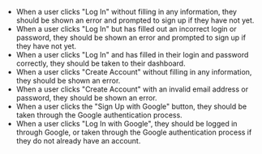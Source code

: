 <!-- Unit Testing -->


<!-- Integration Testing -->

<!-- Functional Testing -->

<!-- Acceptance Testing -->





- When a user clicks "Log In" without filling in any information, they should be shown an error and prompted to sign up if they have not yet.
- When a user clicks "Log In" but has filled out an incorrect login or password, they should be shown an error and prompted to sign up if they have not yet.
- When a user clicks "Log In" and has filled in their login and password correctly, they should be taken to their dashboard.
- When a user clicks "Create Account" without filling in any information, they should be shown an error.
- When a user clicks "Create Account" with an invalid email address or password, they should be shown an error.
- When a user clicks the "Sign Up with Google" button, they should be taken through the Google authentication process.
- When a user clicks "Log In with Google", they should be logged in through Google, or taken through the Google authentication process if they do not already have an account.